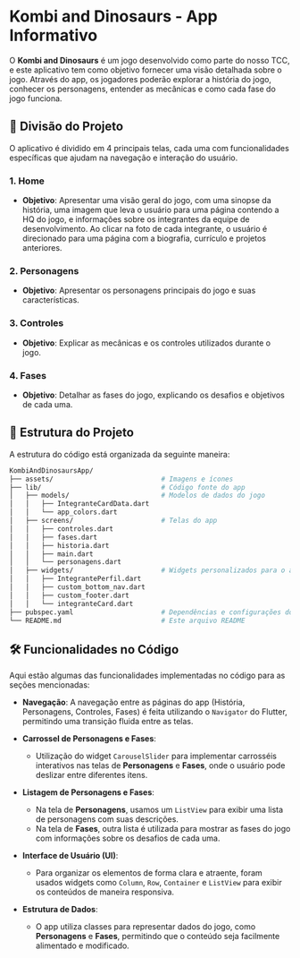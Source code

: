 # Kombi and Dinosaurs - App Informativo

O **Kombi and Dinosaurs** é um jogo desenvolvido como parte do nosso TCC, e este aplicativo tem como objetivo fornecer uma visão detalhada sobre o jogo. Através do app, os jogadores poderão explorar a história do jogo, conhecer os personagens, entender as mecânicas e como cada fase do jogo funciona.

## 📂 Divisão do Projeto

O aplicativo é dividido em 4 principais telas, cada uma com funcionalidades específicas que ajudam na navegação e interação do usuário.

### 1. **Home**
- **Objetivo**: Apresentar uma visão geral do jogo, com uma sinopse da história, uma imagem que leva o usuário para uma página contendo a HQ do jogo, e informações sobre os integrantes da equipe de desenvolvimento. Ao clicar na foto de cada integrante, o usuário é direcionado para uma página com a biografia, currículo e projetos anteriores.

### 2. **Personagens**
- **Objetivo**: Apresentar os personagens principais do jogo e suas características.
  
### 3. **Controles**
- **Objetivo**: Explicar as mecânicas e os controles utilizados durante o jogo.

### 4. **Fases**
- **Objetivo**: Detalhar as fases do jogo, explicando os desafios e objetivos de cada uma.

## 📂 Estrutura do Projeto

A estrutura do código está organizada da seguinte maneira:

``` bash
KombiAndDinosaursApp/
├── assets/                           # Imagens e ícones
├── lib/                              # Código fonte do app
│   ├── models/                       # Modelos de dados do jogo
│   │   ├── IntegranteCardData.dart
│   │   └── app_colors.dart
│   ├── screens/                      # Telas do app
│   │   ├── controles.dart
│   │   ├── fases.dart
│   │   ├── historia.dart
│   │   ├── main.dart
│   │   └── personagens.dart
│   ├── widgets/                      # Widgets personalizados para o app
│   │   ├── IntegrantePerfil.dart
│   │   ├── custom_bottom_nav.dart
│   │   ├── custom_footer.dart
│   │   └── integranteCard.dart
├── pubspec.yaml                      # Dependências e configurações do Flutter
└── README.md                         # Este arquivo README
```

## 🛠️ Funcionalidades no Código

Aqui estão algumas das funcionalidades implementadas no código para as seções mencionadas:

- **Navegação**: A navegação entre as páginas do app (História, Personagens, Controles, Fases) é feita utilizando o `Navigator` do Flutter, permitindo uma transição fluida entre as telas.
  
- **Carrossel de Personagens e Fases**: 
  - Utilização do widget `CarouselSlider` para implementar carrosséis interativos nas telas de **Personagens** e **Fases**, onde o usuário pode deslizar entre diferentes itens.
  
- **Listagem de Personagens e Fases**: 
  - Na tela de **Personagens**, usamos um `ListView` para exibir uma lista de personagens com suas descrições.
  - Na tela de **Fases**, outra lista é utilizada para mostrar as fases do jogo com informações sobre os desafios de cada uma.

- **Interface de Usuário (UI)**: 
  - Para organizar os elementos de forma clara e atraente, foram usados widgets como `Column`, `Row`, `Container` e `ListView` para exibir os conteúdos de maneira responsiva.
  
- **Estrutura de Dados**: 
  - O app utiliza classes para representar dados do jogo, como **Personagens** e **Fases**, permitindo que o conteúdo seja facilmente alimentado e modificado.

